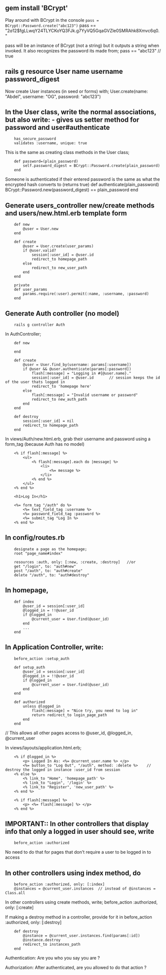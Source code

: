 ## gem install 'BCrypt'

Play around with BCrypt in the console
		`pass = BCrypt::Password.create("abc123")`
pass == "$2a$12$fgLLwqY24TLYCKoYQ3FJk.g7YyVQ5GqaGVZle0SMRAhk8Xmvc6q0."

pass will be an instance of BCrypt (not a string) but it outputs a string when invoked. 
It also recognizes the password its made from; pass == "abc123"   // true 


## rails g resource User name username password_digest

Now create User instances (in seed or forms) with;
		User.create(name: "Abdel", username: "OG", password: "abc123")

## In the User class, write the normal associations, but also write: - gives us setter method for password and user#authenticate
		has_secure_password
		validates :username, unique: true
	

This is the same as creating class methods in the User class;

		def password=(plain_password)
			self.password_digest = BCrypt::Password.create(plain_password)
		end

Someone is authenticated if their entered password is the same as what the encrypted hash converts to (returns true)
		def authenticate(plain_password)
			BCrypt::Password.new(password_digest) == plain_password
		end

## Generate users_controller new/create methods and users/new.html.erb template form

		def new 
			@user = User.new
		end

		def create 
			@user = User.create(user_params)
			if @user.valid?
				session[:user_id] = @user.id
				redirect_to homepage_path
			else 
				redirect_to new_user_path
			end
		end 

		private 
		def user_params
			params.require(:user).permit(:name, :username, :password)  
		end 

## Generate Auth controller (no model)

		rails g controller Auth

In AuthController;

		def new

		end

		def create 
			@user = User.find_by(username: params[:username])
			if @user && @user.authenticate(params[:password])
				flash[:message] = "Logging in #{@user.name}."
				session[:user_id] = @user.id       // session keeps the id of the user thats logged in 
				redirect_to 'homepage here'
			else
				flash[:message] = "Invalid username or password"
				redirect_to new_auth_path
			end
		end

		def destroy 
			session[:user_id] = nil
			redirect_to homepage_path
		end

In views/Auth/new.html.erb, grab their username and password using a form_tag (because Auth has no model)

		<% if flash[:message] %>
			<ul>
				<% flash[:message].each do |message| %>
					<li>
						<%= message %>
					</li>
				<% end %>
			</ul>
		<% end %>

		<h1>Log In</h1>

		<%= form_tag "/auth" do %> 
			<%= text_field_tag :username %>
			<%= password_field_tag :password %>
			<%= submit_tag "Log In %>
		<% end %>


## In config/routes.rb 

		designate a page as the homepage;
		root "page_name#index"

		resources :auth, only: [:new, :create, :destroy]   //or
		get "/login", to: "auth#new"
		post "/auth", to: "auth#create"
		delete "/auth", to: "auth#destroy"


## In homepage, 

		def index 
			@user_id = session[:user_id]
			@logged_in = !!@user_id
			if @logged_in  
				@current_user = User.find(@user_id)
			end
			...
		end


## In Application Controller, write:

		before_action :setup_auth

		def setup_auth
			@user_id = session[:user_id]
			@logged_in = !!@user_id
			if @logged_in
				@current_user = User.find(@user_id)
			end
		end

		def authorized 
			unless @logged_in 
				flash[:message] = "Nice try, you need to log in"
				return redirect_to login_page_path
			end
		end

// This allows all other pages access to @user_id, @logged_in, @current_user

In views/layouts/application.html.erb;

		<% if @logged_in %>
			<p> Logged In As: <%= @current_user.name %> </p>
			<%= button_to "Log Out", "/auth", method: :delete %>    // destroy the logged in instance :user_id from session 
		<% else %>
			<% link_to "Home", 'homepage_path' %>
			<% link_to "Login", '/login' %>
			<% link_to "Register", 'new_user_path' %>
		<% end %>

		<% if flash[:message] %>
			<p> <%= flash[:message] %> </p>
		<% end %>


## IMPORTANT:: In other controllers that display info that only a logged in user should see, write 
		before_action :authorized

No need to do that for pages that don't require a user to be logged in to access

## In other controllers using index method, do 

		before_action :authorized, only: [:index]
		@instances = @current_user.instances  // instead of @instances = Class.all

In other controllers using create methods, write;
		before_action :authorized, only: [:create]

If making a destroy method in a controller, provide for it in
		before_action :authorized, only: [:destroy]

		def destroy
			@instance = @current_user.instances.find(params[:id])
			@instance.destroy
			redirect_to instances_path
		end





<!-- JWT Notes -->

Authentication: Are you who you say you are ?


Authorization: After authenticated, are you allowed to do that action ?


